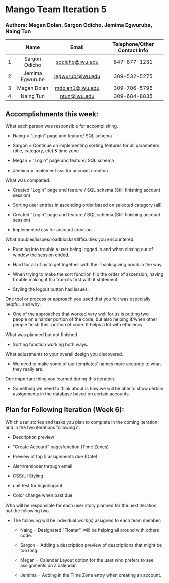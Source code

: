 # Mango Team Iteration 5

### Authors: Megan Dolan, Sargon Odicho, Jemima Egwurube, Naing Tun

|   | Name            | Email            | Telephone/Other Contact Info  |
|:---| :------------: | :--------------: | :----------: |
| 1 | Sargon Odicho   | sodicho@iwu.edu  | 847-877-1231 |
| 2 | Jemima Egwurube | jegwurub@iwu.edu | 309-532-5275 |
| 3 | Megan Dolan     | mdolan1@iwu.edu  | 309-706-5796 |
| 4 | Naing Tun 	  | ntun@iwu.edu	 | 309-684-8835 |

## Accomplishments this week:


What each person was responsible for accomplishing.

  + Naing = "Login" page and feature/ SQL schema

  + Sargon = Continue on implementing sorting features for all parameters 
  (title, category, etc) & time zone
  
  + Megan = "Login" page and feature/ SQL schema

  + Jemima = implement css for account creation

What was completed.

+ Created "Login" page and feature / SQL schema (Still finishing account session)

+ Sorting user entries in ascending order based on selected category (all)
 
+ Created "Login" page and feature / SQL schema (Still finishing account session)

+ Implemented css for account creation. 

What troubles/issues/roadblocks/difficulties you encountered.

+ Running into trouble a user being logged in and when closing out of window the session ended.

+ Hard for all of us to get together with the Thanksgiving break in the way.

+ When trying to make the sort function flip the order of ascension, having trouble making it flip from its first with if statement.

+ Styling the logout button had issues.

One tool or process or approach you used that you felt was especially helpful, and why.

+ One of the approaches that worked very well for us is putting two people on a harder portion of the code,
but also helping if/when other people finish their portion of code. It helps a lot with efficiency.

What was planned but not finished.
+ Sorting function working both ways.

What adjustments to your overall design you discovered.

+ We need to make some of our templates' names more accurate to what they really are.

One important thing you learned during this iteration.

+ Something we need to think about is how we will be able to show certain assignments in the database based on certain
accounts.

## Plan for Following Iteration (Week 6):

Which user stories and tasks you plan to complete in the coming iteration and in the two iterations following it.

+ Description preview

+ "Create Account" page/function (Time Zones)

+ Preview of top 5 assignments due (Date)

+ Alert/reminder through email.

+ CSS/UI Styling

+ unit test for login/logout

+ Color change when past due.


Who will be responsible for each user story planned for the next iteration, not the following two.

+ The following will be individual work(s) assigned to each team member:

  + Naing = Designated "Floater", will be helping all around with others code.

  + Sargon = Adding a description preview of descriptions that might be too long.
  
  + Megan = Calendar Layout option for the user who prefers to see assignments on a calendar.

  + Jemima = Adding in the Time Zone entry when creating an account.